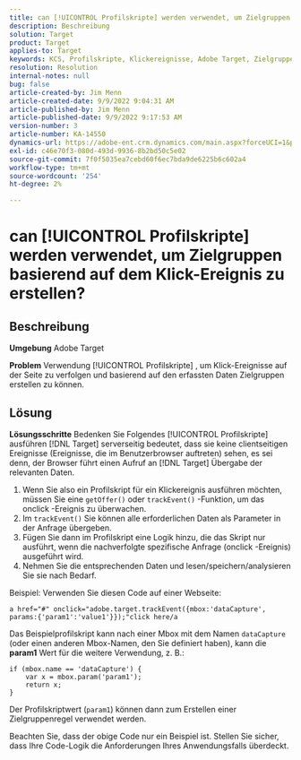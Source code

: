 ```yaml
---
title: can [!UICONTROL Profilskripte] werden verwendet, um Zielgruppen basierend auf dem Klick-Ereignis zu erstellen?
description: Beschreibung
solution: Target
product: Target
applies-to: Target
keywords: KCS, Profilskripte, Klickereignisse, Adobe Target, Zielgruppen erstellen, onclick
resolution: Resolution
internal-notes: null
bug: false
article-created-by: Jim Menn
article-created-date: 9/9/2022 9:04:31 AM
article-published-by: Jim Menn
article-published-date: 9/9/2022 9:17:53 AM
version-number: 3
article-number: KA-14550
dynamics-url: https://adobe-ent.crm.dynamics.com/main.aspx?forceUCI=1&pagetype=entityrecord&etn=knowledgearticle&id=c324ea64-1e30-ed11-9db1-0022480866ad
exl-id: c46e70f3-080d-493d-9936-8b2bd50c5e02
source-git-commit: 7f0f5035ea7cebd60f6ec7bda9de6225b6c602a4
workflow-type: tm+mt
source-wordcount: '254'
ht-degree: 2%

---
```


# can [!UICONTROL Profilskripte] werden verwendet, um Zielgruppen basierend auf dem Klick-Ereignis zu erstellen?

## Beschreibung


<b>Umgebung</b>
Adobe Target

<b>Problem</b>
Verwendung [!UICONTROL Profilskripte] , um Klick-Ereignisse auf der Seite zu verfolgen und basierend auf den erfassten Daten Zielgruppen erstellen zu können.


## Lösung


<b>Lösungsschritte</b>
Bedenken Sie Folgendes [!UICONTROL Profilskripte] ausführen [!DNL Target] serverseitig bedeutet, dass sie keine clientseitigen Ereignisse (Ereignisse, die im Benutzerbrowser auftreten) sehen, es sei denn, der Browser führt einen Aufruf an [!DNL Target] Übergabe der relevanten Daten.

1. Wenn Sie also ein Profilskript für ein Klickereignis ausführen möchten, müssen Sie eine `getOffer()` oder `trackEvent()` -Funktion, um das onclick -Ereignis zu überwachen.
2. Im `trackEvent()` Sie können alle erforderlichen Daten als Parameter in der Anfrage übergeben.
3. Fügen Sie dann im Profilskript eine Logik hinzu, die das Skript nur ausführt, wenn die nachverfolgte spezifische Anfrage (onclick -Ereignis) ausgeführt wird.
4. Nehmen Sie die entsprechenden Daten und lesen/speichern/analysieren Sie sie nach Bedarf.


Beispiel: Verwenden Sie diesen Code auf einer Webseite:

`a href="#" onclick="adobe.target.trackEvent({mbox:'dataCapture', params:{'param1':'value1'}});"click here/a`

Das Beispielprofilskript kann nach einer Mbox mit dem Namen `dataCapture` (oder einen anderen Mbox-Namen, den Sie definiert haben), kann die <b>param1</b> Wert für die weitere Verwendung, z. B.:


```
if (mbox.name == 'dataCapture') {
    var x = mbox.param('param1'); 
    return x; 
}
```

Der Profilskriptwert (`param1`) können dann zum Erstellen einer Zielgruppenregel verwendet werden.

Beachten Sie, dass der obige Code nur ein Beispiel ist. Stellen Sie sicher, dass Ihre Code-Logik die Anforderungen Ihres Anwendungsfalls überdeckt.
